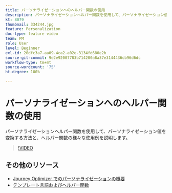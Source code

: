 ```yaml
---
title: パーソナライゼーションへのヘルパー関数の使用
description: パーソナライゼーションヘルパー関数を使用して、パーソナライゼーション値を変換する方法と、ヘルパー関数の様々な使用例を説明します。
kt: 8079
thumbnail: 334244.jpg
feature: Personalization
doc-type: feature video
team: PM
role: User
level: Beginner
exl-id: 20dfc3a7-aa09-4ca2-a02e-3134fd680e2b
source-git-commit: 9e2e92007783b714200a8a37e3144436cb96d6dc
workflow-type: tm+mt
source-wordcount: '75'
ht-degree: 100%

---
```


# パーソナライゼーションへのヘルパー関数の使用

パーソナライゼーションヘルパー関数を使用して、パーソナライゼーション値を変換する方法と、ヘルパー関数の様々な使用例を説明します。

>[!VIDEO](https://video.tv.adobe.com/v/334244?quality=12)

## その他のリソース

* [Journey Optimizer でのパーソナライゼーションの概要](https://experienceleague.adobe.com/docs/journey-optimizer/using/personalization/personalize.html?lang=ja)
* [テンプレート言語およびヘルパー関数](https://experienceleague.adobe.com/docs/journey-optimizer/using/personalization/functions/functions.html?lang=ja)
